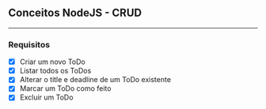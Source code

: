 ## Conceitos NodeJS - CRUD

---

### Requisitos

- [x] Criar um novo ToDo
- [x] Listar todos os ToDos
- [x] Alterar o title e deadline de um ToDo existente
- [x] Marcar um ToDo como feito
- [x] Excluir um ToDo
